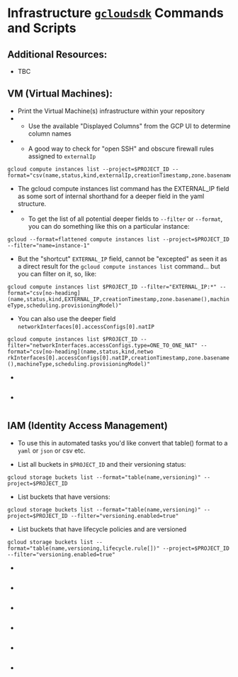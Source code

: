 # Infrastructure [`gcloudsdk`](https://cloud.google.com/sdk/) Commands and Scripts

## Additional Resources:

- TBC

## **VM (Virtual Machines)**:

- Print the Virtual Machine(s) infrastructure within your repository
- - Use the available "Displayed Columns" from the GCP UI to determine column names
- - A good way to check for "open SSH" and obscure firewall rules assigned to `externalIp`

```
gcloud compute instances list --project=$PROJECT_ID --format="csv(name,status,kind,externalIp,creationTimestamp,zone.basename(),machineType,scheduling.provisioningModel)"
```

- The gcloud compute instances list command has the EXTERNAL_IP  field as some sort of internal shorthand for a deeper field in the yaml structure.
- - To get the list of all potential deeper fields to `--filter` or `--format`, you can do something like this on a particular instance:

`gcloud --format=flattened compute instances list --project=$PROJECT_ID --filter="name=instance-1"`

- But the "shortcut" `EXTERNAL_IP` field, cannot be "excepted" as seen it as a direct result for the `gcloud compute instances list` command... but you can filter on it, so, like:

`gcloud compute instances list $PROJECT_ID --filter="EXTERNAL_IP:*" --format="csv[no-heading](name,status,kind,EXTERNAL_IP,creationTimestamp,zone.basename(),machineType,scheduling.provisioningModel)"`

- You can also use the deeper field `networkInterfaces[0].accessConfigs[0].natIP`

`gcloud compute instances list $PROJECT_ID --filter="networkInterfaces.accessConfigs.type=ONE_TO_ONE_NAT" --format="csv[no-heading](name,status,kind,netwo
rkInterfaces[0].accessConfigs[0].natIP,creationTimestamp,zone.basename(),machineType,scheduling.provisioningModel)"`

- 

```
```

- 

```
```

## **IAM (Identity Access Management)**

- To use this in automated tasks you'd like convert that table() format to a `yaml` or `json` or csv etc.

- List all buckets in `$PROJECT_ID` and their versioning status:

```
gcloud storage buckets list --format="table(name,versioning)" --project=$PROJECT_ID
```

- List buckets that have versions:

```
gcloud storage buckets list --format="table(name,versioning)" --project=$PROJECT_ID --filter="versioning.enabled=true"
```

- List buckets that have lifecycle policies and are versioned

```
gcloud storage buckets list --format="table(name,versioning,lifecycle.rule[])" --project=$PROJECT_ID --filter="versioning.enabled=true"
```

- 

```
```

- 

```
```

- 

```
```


- 

```
```

- 

```
```

- 

```
```
